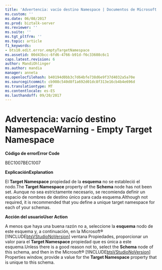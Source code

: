 ```yaml
---
title: 'Advertencia: vacío destino Namespace | Documentos de Microsoft'
ms.custom: ''
ms.date: 06/08/2017
ms.prod: biztalk-server
ms.reviewer: ''
ms.suite: ''
ms.tgt_pltfrm: ''
ms.topic: article
f1_keywords:
- bts10.edit.error.emptyTargetNamespace
ms.assetid: 00d43bcc-6fd6-4766-b91d-f6c33608c6c1
caps.latest.revision: 6
author: MandiOhlinger
ms.author: mandia
manager: anneta
ms.openlocfilehash: b40194d0bb3c7d64bfe738d6e9f37d4032a5a70e
ms.sourcegitcommit: cb908c540d8f1a692d01dc8f313e16cb4b4e696d
ms.translationtype: MT
ms.contentlocale: es-ES
ms.lasthandoff: 09/20/2017
---
```

# <a name="warning---empty-target-namespace"></a><span data-ttu-id="0cd84-102">Advertencia: vacío destino Namespace</span><span class="sxs-lookup"><span data-stu-id="0cd84-102">Warning - Empty Target Namespace</span></span>
<span data-ttu-id="0cd84-103">**Código de error**</span><span class="sxs-lookup"><span data-stu-id="0cd84-103">**Error Code**</span></span>  
  
 <span data-ttu-id="0cd84-104">BEC1007</span><span class="sxs-lookup"><span data-stu-id="0cd84-104">BEC1007</span></span>  
  
 <span data-ttu-id="0cd84-105">**Explicación**</span><span class="sxs-lookup"><span data-stu-id="0cd84-105">**Explanation**</span></span>  
  
 <span data-ttu-id="0cd84-106">El **Target Namespace** propiedad de la **esquema** no se estableció el nodo.</span><span class="sxs-lookup"><span data-stu-id="0cd84-106">The **Target Namespace** property of the **Schema** node has not been set.</span></span> <span data-ttu-id="0cd84-107">Aunque no sea estrictamente necesario, se recomienda definir un espacio de nombres de destino único para cada esquema.</span><span class="sxs-lookup"><span data-stu-id="0cd84-107">Although not required, it is recommended that you define a unique target namespace for each of your schemas.</span></span>  
  
 <span data-ttu-id="0cd84-108">**Acción del usuario**</span><span class="sxs-lookup"><span data-stu-id="0cd84-108">**User Action**</span></span>  
  
 <span data-ttu-id="0cd84-109">A menos que haya una buena razón no a, seleccione la **esquema** nodo de este esquema y, a continuación, en la Microsoft® [!INCLUDE[btsVStudioNoVersion](../includes/btsvstudionoversion-md.md)] ventana Propiedades, proporcionar un valor para el **Target Namespace** propiedad que es única a este esquema.</span><span class="sxs-lookup"><span data-stu-id="0cd84-109">Unless there is a good reason not to, select the **Schema** node of this schema, and then in the Microsoft® [!INCLUDE[btsVStudioNoVersion](../includes/btsvstudionoversion-md.md)] Properties window, provide a value for the **Target Namespace** property that is unique to this schema.</span></span>